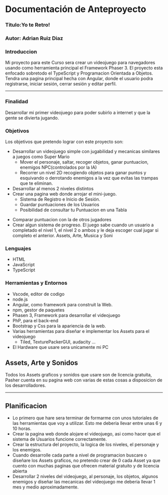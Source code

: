 # Documentación de Anteproyecto

### Titulo:Yo te Retro!
### Autor: Adrian Ruiz Diaz
### Introduccion
Mi proyecto para este Curso sera crear un videojuego para navegadores usando como herramienta principal el Framework Phaser 3. El proyecto esta enfocado sobretodo el TypeScript y Programacion Orientada a Objetos. 
Tendra una pagina principal hecha con Angular, donde el usuario podra registrarse, iniciar sesión, cerrar sesión y editar perfil. 
* * *
### Finalidad
Desarrollar mi primer videojuego para poder subirlo a internet y que la gente se divierta jugando.
### Objetivos
Los objetivos que pretendo lograr con este proyecto son:

+ Desarrollar un videojuego simple con jugabilidad y mecanicas similares a juegos como Super Mario
  - Mover el personaje, saltar, recoger objetos, ganar puntuacion, enemigos NPC(controlados por la IA)
  - Recorrer un nivel 2D recogiendo objetos para ganar puntos y esquivando o derrotando enemigos a la vez que evitas las trampas que te eliminan.
+ Desarrollar al menos 2 niveles distintos
+ Crear una pagina web donde arrojar el mini-juego.
  - Sistema de Registro e Inicio de Sesión.
  - Guardar puntuaciones de los Usuarios
  - Posibilidad de consultar tu Puntuacion en una Tabla
- Comparar puntuacion con la de otros jugadores
- Crear algun sistema de progreso. El juego sabe cuando un usuario a completado el nivel 1, el nivel 2 o ambos y le deja escoger cual jugar si completo el anterior.
Assets, Arte, Musica y Soni

### Lenguajes
+ HTML
+ JavaScript
+ TypeScript 
### Herramientas y Entornos
+ Vscode, editor de codigo
+ node.js
+ Angular, como framework para construit la Web.
+ npm, gestor de paquetes
+ Phasen 3, Framework para desarrollar el videojuego
+ PhP, para el back-end
+ Bootstrap y Css para la apariencia de la web.
+ Varias herramientas para diseñar e implementar los Assets para el videojuego
  - Tiled, TexturePackerGUI, audacity ...
+ El Hardware que usare sera unicamente mi PC
  
## Assets, Arte y Sonidos
Todos los Assets graficos y sonidos que usare son de licencia gratuita, Pasher cuenta en su pagina web con varias de estas cosas a disposicion de los desarrolladores.
* * *
## Planificacion
+ Lo primero que hare sera terminar de formarme con unos tutoriales de las herramientas que voy a utilizar. 
Esto me deberia llevar entre unas 6 y 10 horas.
+ Crear la pagina web donde alojare el videojuego, asi como hacer que el sistema de Usuarios funcione correctamente.
+ Crear la estructura del proyecto, la logica de los niveles, el personaje y los enemigos.
+ Cuando desarrolle cada parte a nivel de programacion buscare o diseñare los Assets graficos, no pretendo crear de 0 cada Asset ya que cuento con muchas paginas que ofrecen material gratuito y de licencia abierta
+ Desarrollar 2 niveles del videojuego, al personaje, los objetos, algunos enemigos y diseñar las mecanicas del videojuego me deberia llevar 1 mes y medio aproximadamente.





